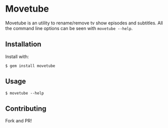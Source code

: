 # Movetube

Movetube is an utility to rename/remove tv show episodes and subtitles. All the
command line options can be seen with `movetube --help`.

## Installation

Install with:

    $ gem install movetube

## Usage

    $ movetube --help

## Contributing

Fork and PR!
